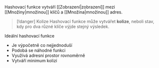 Hashovací funkce vytváří [[Zobrazení|zobrazení]] mezi [[Množiny|množinou]] klíčů a [[Množina|množinou]] adres.

>[!danger] Kolize
>Hashovací funkce může vytvářet **kolize**, neboli stav, kdy pro dva různé klíče výjde stejný výsledek.

Ideální hashovací funkce
- Je výpočetně co nejjednoduší
- Podobá se náhodné funkci
- Využívá adresní prostor rovnoměrně
- Vytváří minimum kolizí
